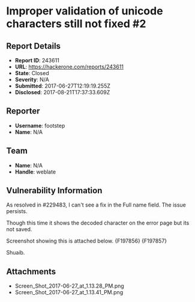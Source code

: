 # Improper validation of unicode characters still not fixed #2

## Report Details
- **Report ID**: 243611
- **URL**: https://hackerone.com/reports/243611
- **State**: Closed
- **Severity**: N/A
- **Submitted**: 2017-06-27T12:19:19.255Z
- **Disclosed**: 2017-08-21T17:37:33.609Z

## Reporter
- **Username**: footstep
- **Name**: N/A

## Team
- **Name**: N/A
- **Handle**: weblate

## Vulnerability Information
As resolved in #229483, I can't see a fix in the Full name field. The issue persists.

Though this time it shows the decoded character on the error page but its not saved.

Screenshot showing this is attached below.
{F197856}
{F197857}

Shuaib.

## Attachments
- Screen_Shot_2017-06-27_at_1.13.28_PM.png
- Screen_Shot_2017-06-27_at_1.13.41_PM.png
